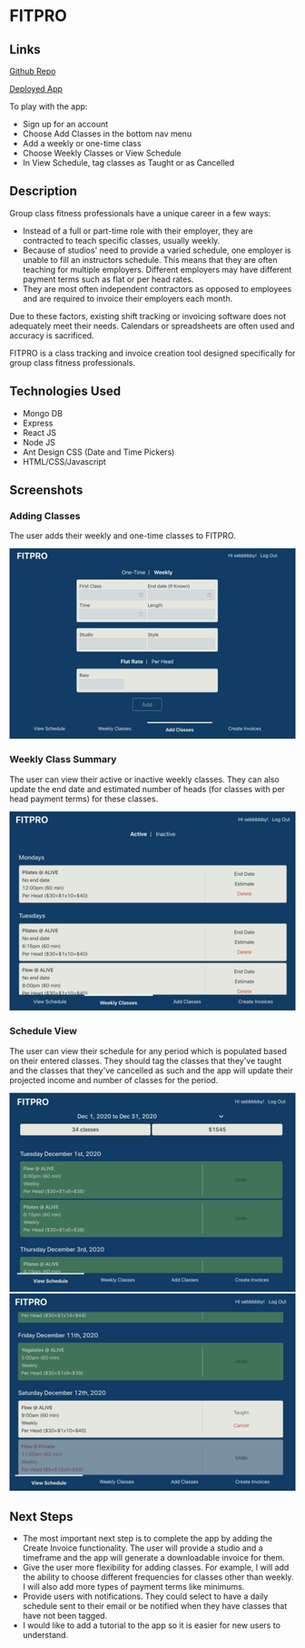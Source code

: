 <!-- README Requirements
Don't underestimate the value of a well crafted README.md.

The README.md introduces your project to prospective employers and forms their first impression of your work!

Note: Do not include project planning (user stories, wireframes or ERDs) in the README.md.

Include the following sections within the README.md:

☐ App Title: Contains a description of what the app does and optional background info.

☐ Screenshot(s): A screenshot of your app's landing page and any other screenshots of interest.

☐ Technologies Used: List of the technologies used.

☐ Getting Started: That Includes:

A link to the deployed app (Heroku)
A link to the Trello board used for the project's planning that includes user stories, wireframes & an ERD.
☐ Next Steps: Planned future enhancements (icebox items). -->

# FITPRO

## Links

[Github Repo](https://github.com/conspop/fit-pro)

[Deployed App](https://fitproapp.herokuapp.com)

To play with the app:
- Sign up for an account
- Choose Add Classes in the bottom nav menu
- Add a weekly or one-time class
- Choose Weekly Classes or View Schedule
- In View Schedule, tag classes as Taught or as Cancelled

## Description

Group class fitness professionals have a unique career in a few ways:

- Instead of a full or part-time role with their employer, they are contracted to teach specific classes, usually weekly.
- Because of studios' need to provide a varied schedule, one employer is unable to fill an instructors schedule. This means that they are often teaching for multiple employers. Different employers may have different payment terms such as flat or per head rates.
- They are most often independent contractors as opposed to employees and are required to invoice their employers each month.

Due to these factors, existing shift tracking or invoicing software does not adequately meet their needs. Calendars or spreadsheets are often used and accuracy is sacrificed.

FITPRO is a class tracking and invoice creation tool designed specifically for group class fitness professionals.

## Technologies Used

- Mongo DB
- Express
- React JS
- Node JS
- Ant Design CSS (Date and Time Pickers)
- HTML/CSS/Javascript

## Screenshots

### Adding Classes

The user adds their weekly and one-time classes to FITPRO.

<img src='./screenshots/add.png'>

### Weekly Class Summary

The user can view their active or inactive weekly classes. They can also update the end date and estimated number of heads (for classes with per head payment terms) for these classes.

<img src='./screenshots/weekly.png'>

### Schedule View

The user can view their schedule for any period which is populated based on their entered classes. They should tag the classes that they've taught and the classes that they've cancelled as such and the app will update their projected income and number of classes for the period.

<img src='./screenshots/schedule.png'>
<img src='./screenshots/schedule 2.png'>

## Next Steps

- The most important next step is to complete the app by adding the Create Invoice functionality. The user will provide a studio and a timeframe and the app will generate a downloadable invoice for them.
- Give the user more flexibility for adding classes. For example, I will add the ability to choose different frequencies for classes other than weekly. I will also add more types of payment terms like minimums.
- Provide users with notifications. They could select to have a daily schedule sent to their email or be notified when they have classes that have not been tagged.
- I would like to add a tutorial to the app so it is easier for new users to understand.

